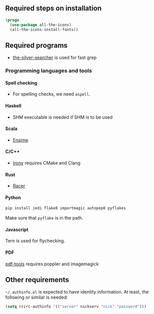 ## Required steps on installation

```lisp
(progn
  (use-package all-the-icons)
  (all-the-icons-install-fonts))
```

## Required programs

- [the-silver-searcher](https://github.com/ggreer/the_silver_searcher) is used for fast grep

### Programming languages and tools

#### Spell checking

- For spelling checks, we need `aspell`.

#### Haskell
- SHM executable is needed if SHM is to be used

#### Scala
- [Ensime](https://github.com/ensime/ensime-server/wiki/Quick-Start-Guide)

#### C/C++
- [Irony](https://github.com/Sarcasm/irony-mode) requires CMake and Clang

#### Rust
- [Racer](https://github.com/phildawes/racer)

#### Python

```bash
pip install jedi flake8 importmagic autopep8 pyflakes
```
Make sure that `pyflake` is in the path.

#### Javascript

Tern is used for flychecking.

#### PDF
[pdf-tools](https://github.com/politza/pdf-tools) requires poppler and imagemagick

## Other requirements

`~/.authinfo.el` is expected to have identity information. At least,
the following or similar is needed:
```lisp
(setq rcirc-authinfo '(("server" nickserv "nick" "password")))
```
